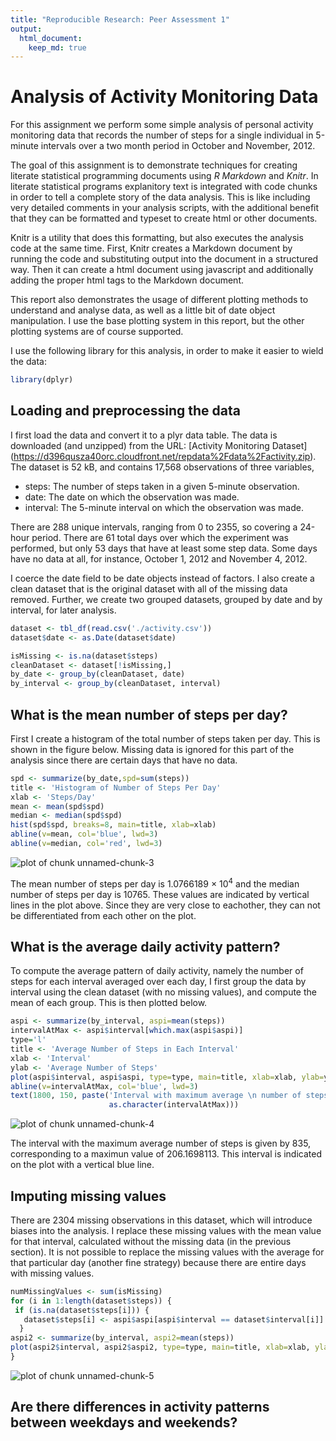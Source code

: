 ```yaml
---
title: "Reproducible Research: Peer Assessment 1"
output: 
  html_document:
    keep_md: true
---
```



Analysis of Activity Monitoring Data
====================================

For this assignment we perform some simple analysis of personal
activity monitoring data that records the number of steps for a single
individual in 5-minute intervals over a two month period in October
and November, 2012.

The goal of this assignment is to demonstrate techniques for creating
literate statistical programming documents using *R Markdown* and
*Knitr*. In literate statistical programs explanitory text is
integrated with code chunks in order to tell a complete story of the
data analysis. This is like including very detailed comments in your
analysis scripts, with the additional benefit that they can be
formatted and typeset to create html or other documents.

Knitr is a utility that does this formatting, but also executes the
analysis code at the same time. First, Knitr creates a Markdown
document by running the code and substituting output into the document
in a structured way. Then it can create a html document using
javascript and additionally adding the proper html tags to the
Markdown document.

This report also demonstrates the usage of different plotting methods
to understand and analyse data, as well as a little bit of date object
manipulation. I use the base plotting system in this report, but the
other plotting systems are of course supported.

I use the following library for this analysis, in order to make it
easier to wield
the data: 

```r
library(dplyr)
```

## Loading and preprocessing the data 

I first load the data and convert it to a plyr data table. 
The data is downloaded (and unzipped) from the URL: 
[Activity Monitoring Dataset]
(https://d396qusza40orc.cloudfront.net/repdata%2Fdata%2Factivity.zip).
The dataset is 52 kB, and contains 17,568 observations of three variables,
* steps: The number of steps taken in a given 5-minute observation.
* date: The date on which the observation was made.
* interval: The 5-minute interval on which the observation was made.

There are 288 unique intervals, ranging from 0 to 2355, so covering a
24-hour period.  There are 61 total days over which the experiment was
performed, but only 53 days that have at least some step data.
Some days have no data at all, for instance, October 1, 2012 and
November 4, 2012.

I coerce the date field to be date objects instead of factors. I
also create a clean dataset that is the original dataset with all of
the missing data removed. Further, we create two grouped datasets,
grouped by date and by interval, for later analysis.



```r
dataset <- tbl_df(read.csv('./activity.csv'))
dataset$date <- as.Date(dataset$date)

isMissing <- is.na(dataset$steps)
cleanDataset <- dataset[!isMissing,]
by_date <- group_by(cleanDataset, date)
by_interval <- group_by(cleanDataset, interval)
```

## What is the mean number of steps per day?
First I create a histogram of the total number of steps taken per day. This
is shown in the figure below. Missing data is ignored for this part of the
analysis since there are certain days that have no data.
 

```r
spd <- summarize(by_date,spd=sum(steps))
title <- 'Histogram of Number of Steps Per Day'
xlab <- 'Steps/Day'
mean <- mean(spd$spd)
median <- median(spd$spd)
hist(spd$spd, breaks=8, main=title, xlab=xlab)
abline(v=mean, col='blue', lwd=3)
abline(v=median, col='red', lwd=3)
```

![plot of chunk unnamed-chunk-3](figure/unnamed-chunk-3-1.png) 

The mean number of steps per day is 1.0766189 &times; 10<sup>4</sup> and the median number of steps
per day is 10765. These values are indicated by vertical lines in the
plot above. Since they are very close to eachother, they can not be differentiated
from each other on the plot.

##  What is the average daily activity pattern?
To compute the average pattern of daily activity, namely the number of steps for
each interval averaged over each day, I first group the data by interval using
the clean dataset (with no missing values), and compute the mean of each group.
This is then plotted below.


```r
aspi <- summarize(by_interval, aspi=mean(steps))
intervalAtMax <- aspi$interval[which.max(aspi$aspi)]
type='l'
title <- 'Average Number of Steps in Each Interval'
xlab <- 'Interval'
ylab <- 'Average Number of Steps'
plot(aspi$interval, aspi$aspi, type=type, main=title, xlab=xlab, ylab=ylab)
abline(v=intervalAtMax, col='blue', lwd=3)
text(1800, 150, paste('Interval with maximum average \n number of steps: ', 
                      as.character(intervalAtMax)))
```

![plot of chunk unnamed-chunk-4](figure/unnamed-chunk-4-1.png) 

The interval with the maximum average number of steps is given by 835,
corresponding to a maximun value of 206.1698113.  This interval is indicated 
on the plot with a vertical blue line. 


## Imputing missing values
There are 2304 missing observations in this dataset, which will
introduce biases into the analysis. I replace these missing values with the mean
value for that interval, calculated without the missing data (in the previous
section). It is not possible to replace the missing values with the average for
that particular day (another fine strategy) because there are entire days with
missing values.


```r
numMissingValues <- sum(isMissing)
for (i in 1:length(dataset$steps)) {
 if (is.na(dataset$steps[i])) {
   dataset$steps[i] <- aspi$aspi[aspi$interval == dataset$interval[i]]
  }
aspi2 <- summarize(by_interval, aspi2=mean(steps))
plot(aspi2$interval, aspi2$aspi2, type=type, main=title, xlab=xlab, ylab=ylab)
}
```

![plot of chunk unnamed-chunk-5](figure/unnamed-chunk-5-1.png) 

## Are there differences in activity patterns between weekdays and weekends?



